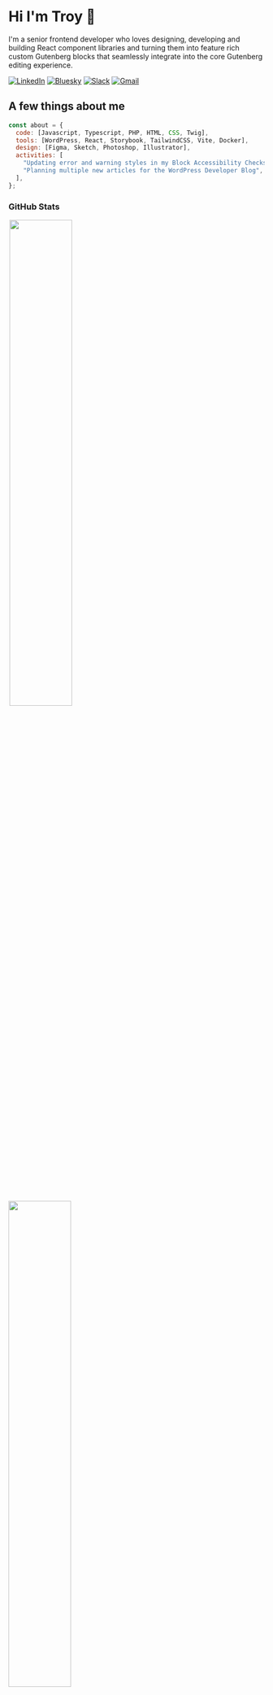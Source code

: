 # Hi I'm Troy 👋

I'm a senior frontend developer who loves designing, developing and building React component libraries and turning them into feature rich custom Gutenberg blocks that seamlessly integrate into the core Gutenberg editing experience.

[![LinkedIn](https://img.shields.io/badge/linkedin-%230077B5.svg?style=for-the-badge&logo=linkedin&logoColor=white)](https://www.linkedin.com/in/troychaplin/)
[![Bluesky](https://img.shields.io/badge/Bluesky-0285FF?style=for-the-badge&logo=Bluesky&logoColor=white)](https://bsky.app/profile/troychaplin.bsky.social)
[![Slack](https://img.shields.io/badge/Slack-4A154B?style=for-the-badge&logo=slack&logoColor=white)](https://wordpress.slack.com/team/U037DA4G0)
[![Gmail](https://img.shields.io/badge/Gmail-D14836?style=for-the-badge&logo=gmail&logoColor=white)](mailto:troy.chaplin@gmail.com)

## A few things about me

```javascript
const about = {
  code: [Javascript, Typescript, PHP, HTML, CSS, Twig],
  tools: [WordPress, React, Storybook, TailwindCSS, Vite, Docker],
  design: [Figma, Sketch, Photoshop, Illustrator],
  activities: [
    "Updating error and warning styles in my Block Accessibility Checks plugin",
    "Planning multiple new articles for the WordPress Developer Blog",
  ],
};
```

### GitHub Stats

<div>
  <img style="padding-left:2px" width="49.5%" align="top" src="https://streak-stats.demolab.com/?user=troychaplin&theme=react&border=61dafb&hide_border=true" />
  <img style="padding-right:2px" width="49.5%" align="top" src="https://github-readme-stats.vercel.app/api?username=troychaplin&show_icons=true&theme=react&border_color=61dafb&hide_border=true" />
</div>

## WordPress, Community and Contributions

- **Dot Org Profile:** [https://profiles.wordpress.org/areziaal](https://profiles.wordpress.org/areziaal)
- **Make WordPress on Slack:** [https://wordpress.slack.com/team/U037DA4G0](https://wordpress.slack.com/team/U037DA4G0)

### Contributions

- [Gutenberg](https://github.com/wordpress/gutenberg)
- [Twenty Twenty-Five](https://github.com/wordpress/twentytwentyfive)

### WordPress Developer Blog

- [One hook to rule them all: The many faces of block categories](https://developer.wordpress.org/news/2025/01/one-hook-to-rule-them-all-the-many-faces-of-block-categories/) (January 21, 2025)
- [Bridging the gap: Hybrid themes](https://developer.wordpress.org/news/2024/12/bridging-the-gap-hybrid-themes/) (December 3, 2024)
- [How to build a multi-block plugin](https://developer.wordpress.org/news/2024/09/how-to-build-a-multi-block-plugin/) (September 17, 2024)

### Plugins

- [Block Accessibility Checks](https://wordpress.org/plugins/block-accessibility-checks/)
- [Block Finder](https://wordpress.org/plugins/block-finder/)

### WordCamps

- **Organizer:** Canada 2025, Ottawa 2017, Ottawa 2016, Ottawa 2014
- **Speaker:** Ottawa 2013, Ottawa 2014, Montreal 2013
- **Attendee:** Toronto 2009, Montreal 2010, Montreal 2011, Montreal 2012, San Francisco 2014
